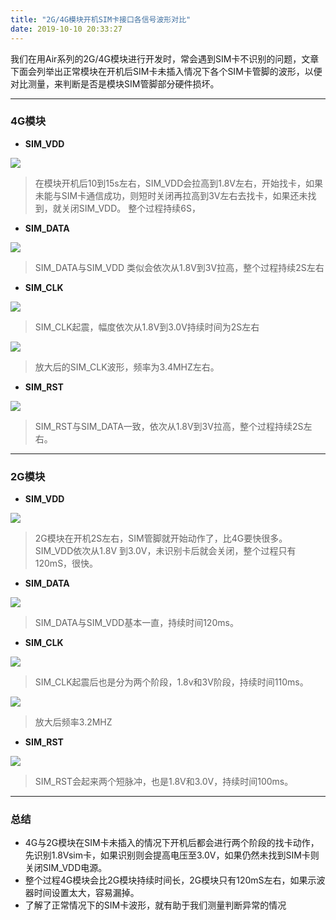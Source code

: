 ```yaml
---
title: "2G/4G模块开机SIM卡接口各信号波形对比"
date: 2019-10-10 20:33:27
---
```


我们在用Air系列的2G/4G模块进行开发时，常会遇到SIM卡不识别的问题，文章下面会列举出正常模块在开机后SIM卡未插入情况下各个SIM卡管脚的波形，以便对比测量，来判断是否是模块SIM管脚部分硬件损坏。
 
 ---
### 4G模块

+ **SIM_VDD**

![](http://doc.openluat.com/api/static/editormd/php/../uploads/5_70835.png)
>  	在模块开机后10到15s左右，SIM_VDD会拉高到1.8V左右，开始找卡，如果未能与SIM卡通信成功，则短时关闭再拉高到3V左右去找卡，如果还未找到，就关闭SIM_VDD。
	 整个过程持续6S，

+ **SIM_DATA**

![](http://doc.openluat.com/api/static/editormd/php/../uploads/5_37808.png)

> 	SIM_DATA与SIM_VDD 类似会依次从1.8V到3V拉高，整个过程持续2S左右

+ **SIM_CLK**

![](http://doc.openluat.com/api/static/editormd/php/../uploads/5_24834.png)

> 	 SIM_CLK起震，幅度依次从1.8V到3.0V持续时间为2S左右

![](http://doc.openluat.com/api/static/editormd/php/../uploads/5_62250.png)

> 	放大后的SIM_CLK波形，频率为3.4MHZ左右。

+ **SIM_RST**

![](http://doc.openluat.com/api/static/editormd/php/../uploads/5_97709.png)

> 	SIM_RST与SIM_DATA一致，依次从1.8V到3V拉高，整个过程持续2S左右。

---
### 2G模块

+ **SIM_VDD**

![](http://doc.openluat.com/api/static/editormd/php/../uploads/5_96645.png)

> 	2G模块在开机2S左右，SIM管脚就开始动作了，比4G要快很多。
	SIM_VDD依次从1.8V 到3.0V，未识别卡后就会关闭，整个过程只有120mS，很快。

+ **SIM_DATA**

![](http://doc.openluat.com/api/static/editormd/php/../uploads/5_22618.png)

> 	SIM_DATA与SIM_VDD基本一直，持续时间120ms。

+ **SIM_CLK**

![](http://doc.openluat.com/api/static/editormd/php/../uploads/5_65650.png)

> 	SIM_CLK起震后也是分为两个阶段，1.8v和3V阶段，持续时间110ms。

![](http://doc.openluat.com/api/static/editormd/php/../uploads/5_53961.png)

> 	放大后频率3.2MHZ

+ **SIM_RST**

![](http://doc.openluat.com/api/static/editormd/php/../uploads/5_33841.png)

> 	SIM_RST会起来两个短脉冲，也是1.8V和3.0V，持续时间100ms。

---

### 总结

+ 4G与2G模块在SIM卡未插入的情况下开机后都会进行两个阶段的找卡动作，先识别1.8Vsim卡，如果识别则会提高电压至3.0V，如果仍然未找到SIM卡则关闭SIM_VDD电源。
+ 整个过程4G模块会比2G模块持续时间长，2G模块只有120mS左右，如果示波器时间设置太大，容易漏掉。
+ 了解了正常情况下的SIM卡波形，就有助于我们测量判断异常的情况
